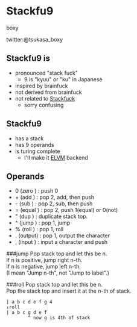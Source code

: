 # Stackfu9
boxy

twitter:@tsukasa_boxy


## Stackfu9 is

- pronounced "stack fuck"
  - 9 is "kyuu" or "ku" in Japanese
- inspired by brainfuck
- not derived from brainfuck
- not related to [Stackfuck](https://github.com/fxcqz/stackfuck)
  - sorry confusing

## Stackfu9
- has a stack
- has 9 operands
- is turing complete
  - I'll make it [ELVM](https://github.com/shinh/elvm) backend

## Operands
- 0 (zero  ) : push 0
- \+ (add   ) : pop 2, add, then push
- \- (sub   ) : pop 2, sub, then push
- = (equal ) : pop 2, push 1(equal) or 0(not)
- " (dup   ) : duplicate stack top.
- ^ (jump  ) : pop 1, jump
- % (roll  ) : pop 1, roll
- . (output) : pop 1, output the character
- , (input ) : input a character and push

###jump
Pop stack top and let this be n.  
If n is positive, jump right n-th.  
If n is negative, jump left n-th.  
(I mean "Jump n-th", not "Jump to label".)

###roll
Pop stack top and let this be n.  
Pop the stack top and insert it at the n-th of stack.

    | a b c d e f g 4
    ↓roll
    | a b c g d e f
            ^ now g is 4th of stack
